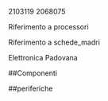 2103119
2068075

Riferimento a processori

Riferimento a schede_madri

Elettronica Padovana

##Componenti

##periferiche


